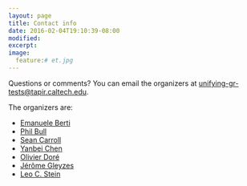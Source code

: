 ```yaml
---
layout: page
title: Contact info
date: 2016-02-04T19:10:39-08:00
modified:
excerpt:
image:
  feature:# et.jpg
---
```


Questions or comments?
You can email the organizers at
[unifying-gr-tests@tapir.caltech.edu](mailto:unifying-gr-tests@tapir.caltech.edu).

The organizers are:

* [Emanuele Berti](http://www.phy.olemiss.edu/~berti/)
* [Phil Bull](http://philbull.com/)
* [Sean Carroll](http://www.preposterousuniverse.com/)
* [Yanbei Chen](http://www.tapir.caltech.edu/~yanbei/)
* [Olivier Doré](http://olivierdore.net/)
* [Jérôme Gleyzes](https://science.jpl.nasa.gov/people/Gleyzes/)
* [Leo C. Stein](https://duetosymmetry.com/)
